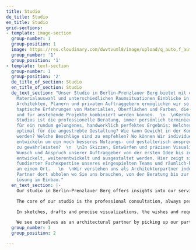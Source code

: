 ```yaml
---
title: Studio
de_title: Studio
en_title: Studio
grid-sections:
- template: image-section
  group-number: 1
  group-position: 1
  image: https://res.cloudinary.com/dwvtvuml8/image/upload/q_auto,f_auto,dpr_auto/v1601626106/DER-RAUM-Kueche-Holz-Lamellen-Kitchen_njsnwg.jpg
  group_number: '1'
  group_position: '1'
- template: text-section
  group-number: 1
  group-position: '2'
  de_title_of_section: Studio
  en_title_of_section: Studio
  de_text_section: "Unser Studio in Berlin-Prenzlauer Berg bietet mit einer umfangreichen
    Materialauswahl und unterschiedlichen Raumsituationen Einblicke in unser Leistungsportfolio.
    Architekten, Planern und privaten Auftraggebern ermöglichen wir so räumliche und
    haptische Erfahrungen von Materialien, Oberflächen und Farben, die frei arrangiert
    und für anstehende Projekte kombiniert werden können.  \n  \nKernbereich unseres
    Studios ist die professionelle Beratung, immer persönlich terminiert und unerlässlich
    für ein rundum gelungenes, handwerklich perfektes Ergebnis: Welches Material ist
    optimal für die angestrebte Gestaltung? Wie kann Gewicht in der Konstruktion minimiert
    werden? Welche Beschläge sind zu empfehlen? Wo können Wir individuelle Lösungen
    entwickeln um ein noch besseres Nutzungs- und gestalterisch ansprechendes Ergebnis
    zu gewährleisten?  \n  \nIn Skizzen, Entwürfen und präzisen Visualisierungen können
    Wunsch und Anspruch unserer Auftraggeber von der ersten Idee bis zum letzten Detail
    entwickelt, weiterentwickelt und ausgestaltet werden. Hier zeigt sich der Vorteil
    fundierter Fachexpertise unseres eingespielten Teams und räumlich-haptischer Erfahrbarkeit
    an einem Ort.   \n  \nWir verstehen uns als Architekturpartner indem wir unsere
    Partner dort abholen wo Sie uns brauchen, von der Beratung bis zur maßgeschneiderten
    Lösung im Einbau."
  en_text_section: |-
    Our studio in Berlin-Prenzlauer Berg offers insights into our service portfolio with an extensive selection of materials and different room situations. We thus enable architects, planners and private clients to experience materials, surfaces and colors spatially and physically, which can be freely arranged and combined for upcoming projects.

    The core of our studio is the professional consultation, always personally scheduled and essential for an all-around perfect result in terms of craftsmanship: Which material is optimal for the intended design? How can weight be minimized in the construction? Which fittings are recommended? Where can we develop individual solutions to ensure an even better result in terms of use and design?

    In sketches, drafts and precise visualizations, the wishes and requirements of our clients can be developed, refined and shaped from the first idea to the last detail. This is where the advantage of well-founded technical expertise of our well-coordinated team and spatial-haptic experience in one place becomes apparent.

    We see ourselves as an architectural partner by picking up our partners where they need us, from the consultation to the customized solution in the installation.
  group_number: 1
  group_position: 2

---
```

